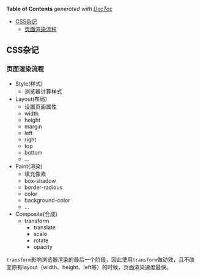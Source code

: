 <!-- START doctoc generated TOC please keep comment here to allow auto update -->
<!-- DON'T EDIT THIS SECTION, INSTEAD RE-RUN doctoc TO UPDATE -->
**Table of Contents**  *generated with [DocToc](https://github.com/thlorenz/doctoc)*

- [CSS杂记](#css%E6%9D%82%E8%AE%B0)
  - [页面渲染流程](#%E9%A1%B5%E9%9D%A2%E6%B8%B2%E6%9F%93%E6%B5%81%E7%A8%8B)

<!-- END doctoc generated TOC please keep comment here to allow auto update -->

## CSS杂记

### 页面渲染流程

- Style(样式)
    + 浏览器计算样式
- Layout(布局)
    + 设置页面属性
    + width
    + height
    + margin
    + left
    + right
    + top
    + bottom
    + ...
- Paint(渲染)
    + 填充像素
    + box-shadow
    + border-radious
    + color
    + background-color
    + ...
- Composite(合成)
    + transform
        * translate
        * scale
        * rotate
        * opacity

`transform`影响浏览器渲染的最后一个阶段，因此使用`transform`做动效，且不改变原有layout（width、height、left等）的时候，页面渲染速度最快。